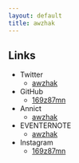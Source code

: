 ```yaml
---
layout: default
title: awzhak
---
```


## Links
- Twitter
    - [awzhak](https://twitter.com/awzhak)
- GitHub
    - [169z87mn](https://github.com/169z87mn)
- Annict
    - [awzhak](https://annict.com/@awzhak/watching)
- EVENTERNOTE
    - [awzhak](https://www.eventernote.com/users/awzhak)
- Instagram
    - [169z87mn](https://www.instagram.com/169z87mn)
